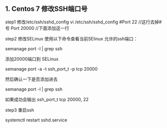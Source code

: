 
## 1. Centos 7 修改SSH端口号

step1 修改/etc/ssh/sshd_config
vi /etc/ssh/sshd_config
#Port 22         //这行去掉#号
Port 20000      //下面添加这一行


step2 修改SELinux
使用以下命令查看当前SElinux 允许的ssh端口：

semanage port -l | grep ssh

添加20000端口到 SELinux

semanage port -a -t ssh_port_t -p tcp 20000

然后确认一下是否添加进去

semanage port -l | grep ssh

如果成功会输出
ssh_port_t                    tcp    20000, 22


step3 重启ssh

systemctl restart sshd.service




